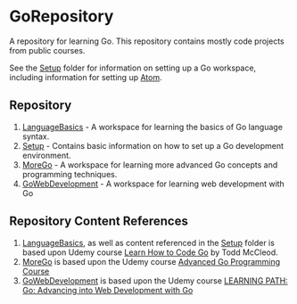 # GoRepository
A repository for learning Go. This repository contains mostly code projects from public courses.  


See the [Setup](./Setup) folder for information on setting up a Go workspace, including information for setting up [Atom](https://atom.io/).

## Repository
1. [LanguageBasics](./LanguageBasics) - A workspace for learning the basics of Go language syntax.
2. [Setup](./Setup) - Contains basic information on how to set up a Go development environment.
3. [MoreGo](./MoreGo) - A workspace for learning more advanced Go concepts and programming techniques.
4. [GoWebDevelopment](./GoWebDevelopment) - A workspace for learning web development with Go
## Repository Content References
1. [LanguageBasics](./LanguageBasics), as well as content referenced in the [Setup](./Setup) folder is based upon Udemy course [Learn How to Code Go](https://www.udemy.com/learn-how-to-code/learn/v4/overview) by Todd McCleod.
2. [MoreGo](./MoreGo) is based upon the Udemy course [Advanced Go Programming Course](https://www.udemy.com/advanced-go-programming-course)
3. [GoWebDevelopment](./GoWebDevelopment) is based upon the Udemy course [LEARNING PATH: Go: Advancing into Web Development with Go](https://www.udemy.com/learning-path-go-advancing-into-web-development-with-go/)
